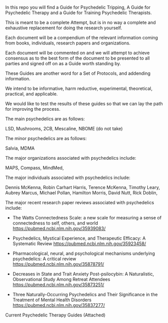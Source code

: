 In this repo you will find a Guide for Psychedelic Tripping, A Guide for Psychedelic Therapy and a Guide for Training Psychedelic Therapists.

This is meant to be a complete Attempt, but is in no way a complete and exhaustive replacement for doing the research yourself.

Each document will be a compendium of the relevant information coming from books, individuals, research papers and organizations.

Each document will be commented on and we will attempt to achieve consensus as to the best form of the document to be presented to all parties and signed off on as a Guide worth standing by.

These Guides are another word for a Set of Protocols, and addending information.

We intend to be informative, harm reductive, experimental, theoretical, practical, and applicable.

We would like to test the results of these guides so that we can lay the path for improving the process.










The main psychedelics are as follows:

LSD, Mushrooms, 2CB, Mescaline, NBOME (do not take)


The minor psychedelics are as follows:

Salvia, MDMA







The major organizations associated with psychedelics include:

MAPS, Compass, MindMed,



The major individuals associated with psychedelics include:

Dennis McKenna, Robin Carhart Harris, Terence McKenna, Timothy Leary, Aubrey Marcus, Michael Pollan, Hamilton Morris, David Nutt, Rick Doblin, 









The major recent research paper reviews associated with psychedelics include:


- The Watts Connectedness Scale: a new scale for measuring a sense of connectedness to self, others, and world
https://pubmed.ncbi.nlm.nih.gov/35939083/

- Psychedelics, Mystical Experience, and Therapeutic Efficacy: A Systematic Review
https://pubmed.ncbi.nlm.nih.gov/35923458/

- Pharmacological, neural, and psychological mechanisms underlying psychedelics: A critical review
https://pubmed.ncbi.nlm.nih.gov/35878791/

- Decreases in State and Trait Anxiety Post-psilocybin: A Naturalistic, Observational Study Among Retreat Attendees
https://pubmed.ncbi.nlm.nih.gov/35873251/

- Three Naturally-Occurring Psychedelics and Their Significance in the Treatment of Mental Health Disorders
https://pubmed.ncbi.nlm.nih.gov/35837277/








Current Psychedelic Therapy Guides
(Attached)
